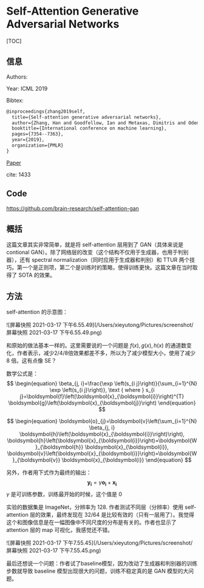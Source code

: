 # Self-Attention Generative Adversarial Networks

[TOC]

## 信息

Authors:

Year: ICML 2019

Bibtex:

```latex
@inproceedings{zhang2019self,
  title={Self-attention generative adversarial networks},
  author={Zhang, Han and Goodfellow, Ian and Metaxas, Dimitris and Odena, Augustus},
  booktitle={International conference on machine learning},
  pages={7354--7363},
  year={2019},
  organization={PMLR}
}
```

[Paper](file:///Users/xieyutong/Documents/Research/PaperReading/Papers/self-attention-generative-adversarial-networks.pdf)

cite: 1433

## Code

https://github.com/brain-research/self-attention-gan



## 概括

这篇文章其实非常简单，就是将 self-attention 层用到了 GAN（具体来说是 contional GAN）。除了网络层的改变（这个结构不仅用于生成器，也用于判别器），还有 spectral normalization（同时应用于生成器和判别）和 TTUR 两个技巧。第一个是正则项，第二个是训练时的策略，使得训练更快。这篇文章在当时取得了 SOTA 的效果。



## 方法

self-attention 的示意图：

![屏幕快照 2021-03-17 下午6.55.49](/Users/xieyutong/Pictures/screenshot/屏幕快照 2021-03-17 下午6.55.49.png)

和原始的做法基本一样的。这里需要说的一个问题是 $f(x),g(x),h(x)$ 的通道数变化，作者表示，减少2/4/8倍效果都差不多，所以为了减少模型大小，使用了减少 8 倍。这有点像 SE？

数学公式是：
$$
\begin{equation}
\beta_{j, i}=\frac{\exp \left(s_{i j}\right)}{\sum_{i=1}^{N} \exp \left(s_{i j}\right)}, \text { where } s_{i j}=\boldsymbol{f}\left(\boldsymbol{x}_{\boldsymbol{i}}\right)^{T} \boldsymbol{g}\left(\boldsymbol{x}_{\boldsymbol{j}}\right)
\end{equation}
$$

$$
\begin{equation}
\boldsymbol{o}_{j}=\boldsymbol{v}\left(\sum_{i=1}^{N} \beta_{j, i} \boldsymbol{h}\left(\boldsymbol{x}_{\boldsymbol{i}}\right)\right), \boldsymbol{h}\left(\boldsymbol{x}_{\boldsymbol{i}}\right)=\boldsymbol{W}_{\boldsymbol{h}} \boldsymbol{x}_{\boldsymbol{i}}, \boldsymbol{v}\left(\boldsymbol{x}_{\boldsymbol{i}}\right)=\boldsymbol{W}_{\boldsymbol{v}} \boldsymbol{x}_{\boldsymbol{i}}
\end{equation}
$$

另外，作者用下式作为最终的输出：
$$
\begin{equation}
\boldsymbol{y}_{\boldsymbol{i}}=\gamma \boldsymbol{o}_{\boldsymbol{i}}+\boldsymbol{x}_{\boldsymbol{i}}
\end{equation}
$$
$\gamma$ 是可训练参数，训练最开始的时候，这个值是 0

实验的数据集是 ImageNet，分辨率为 128. 作者测试不同层（分辨率）使用 self-attention 层的效果，最终发现在 32/64 是比较有效的（只有一层用了）。我觉得这个和图像信息是在一幅图像中不同尺度的分布是有关的。作者也显示了 attention 层的 map 可视化，我感觉还不错。

![屏幕快照 2021-03-17 下午7.55.45](/Users/xieyutong/Pictures/screenshot/屏幕快照 2021-03-17 下午7.55.45.png)

最后还想说一个问题：作者试了baseline模型，因为改动了生成器和判别器的训练步数就导致 baseline 模型出现很大的问题，训练不稳定真的是 GAN 模型的大问题。